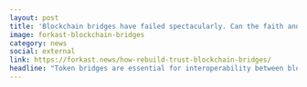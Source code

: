 ```yaml
---
layout: post
title: 'Blockchain bridges have failed spectacularly. Can the faith and trust in them be restored?'
image: forkast-blockchain-bridges
category: news
social: external
link: https://forkast.news/how-rebuild-trust-blockchain-bridges/
headline: "Token bridges are essential for interoperability between blockchains, but some of them did not come under the same technical scrutiny as the blockchains themselves, which as lead to the proliferation of bridges with weak security mechanisms. What are the solutions?"
---
```

